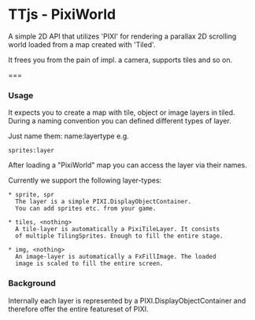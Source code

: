 # TTjs - PixiWorld #

A simple 2D API that utilizes 'PIXI' for rendering
a parallax 2D scrolling world loaded from a map created with 'Tiled'.

It frees you from the pain of impl. a camera, supports
tiles and so on.

===

### Usage ###

It expects you to create a map with tile, object or image layers
in tiled. During a naming convention you can defined different
types of layer.

Just name them: name:layertype e.g.

```
sprites:layer
```

After loading a "PixiWorld" map you can access the layer via
their names.

Currently we support the following layer-types:

```
* sprite, spr 
  The layer is a simple PIXI.DisplayObjectContainer.
  You can add sprites etc. from your game.

* tiles, <nothing>
  A tile-layer is automatically a PixiTileLayer. It consists
  of multiple TilingSprites. Enough to fill the entire stage.

* img, <nothing>
  An image-layer is automatically a FxFillImage. The loaded
  image is scaled to fill the entire screen.
```


### Background ###

Internally each layer is represented by a PIXI.DisplayObjectContainer
and therefore offer the entire featureset of PIXI.  
